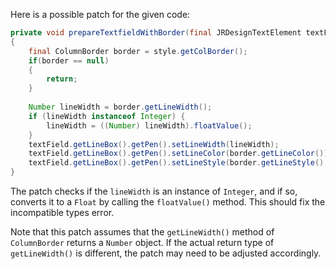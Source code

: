 Here is a possible patch for the given code:
```java
private void prepareTextfieldWithBorder(final JRDesignTextElement textField, final ColumnStyle style)
{
	final ColumnBorder border = style.getColBorder();
	if(border == null)
	{
		return;
	}
	
	Number lineWidth = border.getLineWidth();
	if (lineWidth instanceof Integer) {
	    lineWidth = ((Number) lineWidth).floatValue();
	}
	textField.getLineBox().getPen().setLineWidth(lineWidth);
	textField.getLineBox().getPen().setLineColor(border.getLineColor());
	textField.getLineBox().getPen().setLineStyle(border.getLineStyle().getLineStyleEnum());
}
```
The patch checks if the `lineWidth` is an instance of `Integer`, and if so, converts it to a `Float` by calling the `floatValue()` method. This should fix the incompatible types error.

Note that this patch assumes that the `getLineWidth()` method of `ColumnBorder` returns a `Number` object. If the actual return type of `getLineWidth()` is different, the patch may need to be adjusted accordingly.